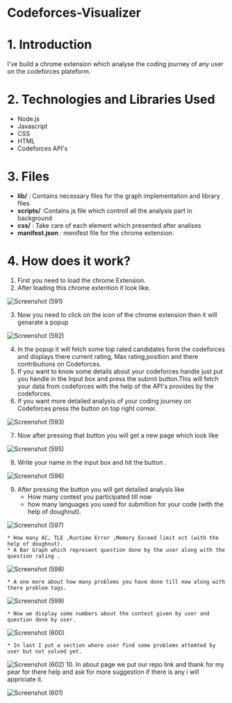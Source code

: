 # Codeforces-Visualizer

# 1. Introduction
I've build a chrome extension which analyse the coding journey of any user on the codeforces plateform.

# 2. Technologies and Libraries Used
* Node.js
* Javascript
* CSS
* HTML
* Codeforces API's

# 3. Files
 * **lib/** : Contains necessary files for the graph implementation and library files
 * **scripts/** :Contains js file which controll all the analysis part in background
 * **css/** : Take care of each element which presented after analises
 * **manifest.json** : menifest file for the chrome extension.

# 4. How does it work?
1. First you need to load the chrome Extension.
2. After loading this chrome extention it look like.

![Screenshot (591)](https://user-images.githubusercontent.com/84044819/161397297-8ca2ff27-9fda-462b-9a3e-c4c2b88db747.png)

3. Now you need to click on the icon of the chrome extension then it will genarate a popup

![Screenshot (592)](https://user-images.githubusercontent.com/84044819/161397348-dd4172c8-6878-41d7-b1e5-3279ac3e8d40.png)

4. In the popup it will fetch some top rated candidates form the codeforces and displays there current rating, Max rating,position and there contributions on Codeforces.
5. If you want to know some details about your codeforces handle just put you handle in the Input box and press the submit button.This will fetch your data from codeforces with the help of the API's provides by the codeforces.
6. If you want more detailed analysis of your coding journey on Codeforces press the button on top right cornor.

![Screenshot (593)](https://user-images.githubusercontent.com/84044819/161397579-ce5addb4-9498-4785-b1ab-5b5c5a6a8a22.png)

7. Now after pressing that button you will get a new page which look like

![Screenshot (595)](https://user-images.githubusercontent.com/84044819/161397616-985b0817-8546-4c1b-959e-b08737541737.png)

8. Write your name in the input box and hit the button .

![Screenshot (596)](https://user-images.githubusercontent.com/84044819/161397661-c29d4d41-42d8-4406-91b2-3062eeb188f7.png)

9. After pressing the button you will get detailed analysis like
    * How many contest you participated till now
    * how many languages you used for submition for your code (with the help of doughnut).

![Screenshot (597)](https://user-images.githubusercontent.com/84044819/161397862-049a1358-4b70-4dea-b067-cea5ec695935.png)


    * How many AC, TLE ,Runtime Error ,Memory Exceed limit ect (with the help of doughnut).
    * A Bar Graph which represent question done by the user along with the question rating .
   
![Screenshot (598)](https://user-images.githubusercontent.com/84044819/161397874-d461fbb6-e0df-4944-83eb-e733a4d2b569.png)
    
    * A one more about how many problems you have done till now along with there problem tags.
    
![Screenshot (599)](https://user-images.githubusercontent.com/84044819/161397903-02fea881-344f-4df3-9cbc-db50b00a027a.png)

    * Now we display some numbers about the contest given by user and question done by user.
    
![Screenshot (600)](https://user-images.githubusercontent.com/84044819/161397924-2275fab6-fef9-474e-87d1-2abf0a3bbb16.png)

    * In last I put a section where user find some problems attemted by user but not solved yet.
    
![Screenshot (602)](https://user-images.githubusercontent.com/84044819/161397977-7b0690c8-cbb6-435e-9b03-2e05c6c32ad5.png)
10. In about page we put our repo link and thank for my pear for there help and ask for more suggestion if there is any i will appriciate it.

![Screenshot (601)](https://user-images.githubusercontent.com/84044819/161398034-d8fcc92a-9d77-40ff-84f3-7e973268f2fd.png)


